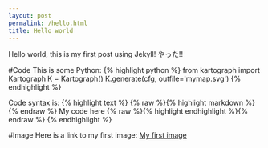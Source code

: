 ```yaml
---
layout: post
permalink: /hello.html
title: Hello world
---
```


Hello world, this is my first post using Jekyll! やった!!

#Code
This is some Python:
{% highlight python %}
from kartograph import Kartograph
K = Kartograph()
K.generate(cfg, outfile='mymap.svg')
{% endhighlight %}


Code syntax is:
{% highlight text %}
{% raw %}{% highlight markdown %}{% endraw %}
My code here
{% raw %}{% highlight endhighlight %}{% endraw %}
{% endhighlight %}


#Image
Here is a link to my first image:
[My first image](/downloads/branching.png)
